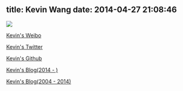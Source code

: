 title: Kevin Wang
date: 2014-04-27 21:08:46
---

![](http://ww1.sinaimg.cn/mw690/6630a950jw9dzrm96e8iyj.jpg)

[Kevin's Weibo](http://weibo.com/wkevin27)

[Kevin's Twitter](http://twitter.com/wkevin27)

[Kevin's Github](http://github.com/wkevin)

[Kevin's Blog(2014 - )](http://wkevin.github.io)

[Kevin's Blog(2004 - 2014)](http://blog.csdn.net/kevin881)